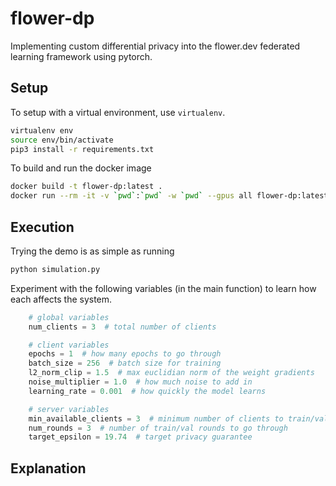 # flower-dp

Implementing custom differential privacy into the flower.dev federated learning framework using pytorch.

## Setup

To setup with a virtual environment, use `virtualenv`.

```bash
virtualenv env
source env/bin/activate
pip3 install -r requirements.txt
```

To build and run the docker image

```bash
docker build -t flower-dp:latest .
docker run --rm -it -v `pwd`:`pwd` -w `pwd` --gpus all flower-dp:latest bash
```

## Execution

Trying the demo is as simple as running

```bash
python simulation.py
```

Experiment with the following variables (in the main function) to learn how each affects the system.

```python
    # global variables
    num_clients = 3  # total number of clients

    # client variables
    epochs = 1  # how many epochs to go through
    batch_size = 256  # batch size for training
    l2_norm_clip = 1.5  # max euclidian norm of the weight gradients
    noise_multiplier = 1.0  # how much noise to add in
    learning_rate = 0.001  # how quickly the model learns

    # server variables
    min_available_clients = 3  # minimum number of clients to train/val
    num_rounds = 3  # number of train/val rounds to go through
    target_epsilon = 19.74  # target privacy guarantee
```

## Explanation

